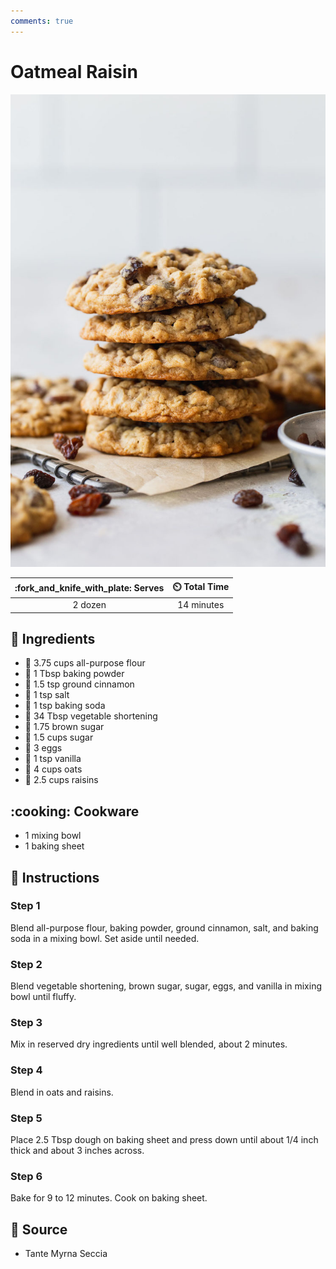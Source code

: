 ```yaml
---
comments: true
---
```

# Oatmeal Raisin

![Oatmeal Raisin](../assets/images/oatmeal-raisin.jpg)

| :fork_and_knife_with_plate: Serves | :timer_clock: Total Time |
|:----------------------------------:|:-----------------------: |
| 2 dozen | 14 minutes |

## :salt: Ingredients

- :ear_of_rice: 3.75 cups all-purpose flour
- :dash: 1 Tbsp baking powder
- :custard: 1.5 tsp ground cinnamon
- :salt: 1 tsp salt
- :cup_with_straw: 1 tsp baking soda
- :carrot: 34 Tbsp vegetable shortening
- :maple_leaf: 1.75 brown sugar
- :candy: 1.5 cups sugar
- :egg: 3 eggs
- :icecream: 1 tsp vanilla
- :ear_of_rice: 4 cups oats
- :grapes: 2.5 cups raisins

## :cooking: Cookware

- 1 mixing bowl
- 1 baking sheet

## :pencil: Instructions

### Step 1

Blend all-purpose flour, baking powder, ground cinnamon, salt, and baking soda in a mixing bowl. Set aside until needed.

### Step 2

Blend  vegetable shortening, brown sugar, sugar, eggs, and vanilla in mixing bowl until fluffy.

### Step 3

Mix in reserved dry ingredients until well blended, about 2 minutes.

### Step 4

Blend in oats and raisins.

### Step 5

Place 2.5 Tbsp dough on baking sheet and press down until about 1/4 inch thick and about 3 inches across.

### Step 6

Bake for 9 to 12 minutes. Cook on baking sheet.

## :link: Source

- Tante Myrna Seccia

